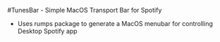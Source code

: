 #TunesBar - Simple MacOS Transport Bar for Spotify

- Uses rumps package to generate a MacOS menubar for controlling Desktop Spotify app
